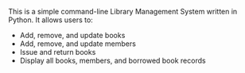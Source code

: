This is a simple command-line Library Management System written in Python. It allows users to:

- Add, remove, and update books
- Add, remove, and update members
- Issue and return books
- Display all books, members, and borrowed book records

